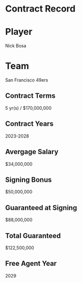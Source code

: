 # Contract Record

# Player
Nick Bosa

# Team
San Francisco 49ers

## Contract Terms
5 yr(s) / $170,000,000

## Contract Years
2023-2028

## Avergage Salary
$34,000,000

## Signing Bonus
$50,000,000

## Guaranteed at Signing  
$88,000,000

## Total Guaranteed  
$122,500,000

## Free Agent Year
2029